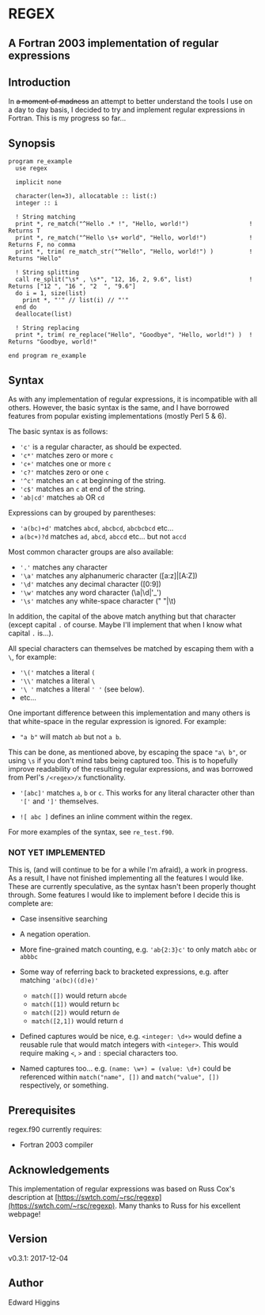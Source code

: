 # REGEX
## A Fortran 2003 implementation of regular expressions

## Introduction
In ~~a moment of madness~~ an attempt to better understand the tools I use on
a day to day basis, I decided to try and implement regular expressions in
Fortran. This is my progress so far...

## Synopsis

```Fortran
program re_example
  use regex

  implicit none

  character(len=3), allocatable :: list(:)
  integer :: i

  ! String matching
  print *, re_match("^Hello .* !", "Hello, world!")                 ! Returns T
  print *, re_match("^Hello \s+ world", "Hello, world!")            ! Returns F, no comma
  print *, trim( re_match_str("^Hello", "Hello, world!") )          ! Returns "Hello"

  ! String splitting
  call re_split("\s* , \s*", "12, 16, 2, 9.6", list)                ! Returns ["12 ", "16 ", "2  ", "9.6"]
  do i = 1, size(list)
    print *, "'" // list(i) // "'"
  end do
  deallocate(list)

  ! String replacing
  print *, trim( re_replace("Hello", "Goodbye", "Hello, world!") )  ! Returns "Goodbye, world!"

end program re_example
```

## Syntax

As with any implementation of regular expressions, it is incompatible with all
others. However, the basic syntax is the same, and I have borrowed features from
popular existing implementations (mostly Perl 5 & 6).

The basic syntax is as follows:

  * `'c'` is a regular character, as should be expected.
  * `'c*'` matches zero or more `c`
  * `'c+'` matches one or more `c`
  * `'c?'` matches  zero or one `c`
  * `'^c'` matches an `c` at beginning of the string.
  * `'c$'` matches an `c` at end of the string.
  * `'ab|cd'` matches `ab` OR `cd`

Expressions can by grouped by parentheses:

  * `'a(bc)+d'` matches `abcd`, `abcbcd`, `abcbcbcd` etc...
  * `a(bc+)?d` matches `ad`, `abcd`, `abccd` etc... but not `accd`

Most common character groups are also available:

  * `'.'` matches any character
  * `'\a'` matches any alphanumeric character ([a:z]|[A:Z])
  * `'\d'` matches any decimal character ([0:9])
  * `'\w'` matches any word character (\a|\d|'_')
  * `'\s'` matches any white-space character (" "|\t)

In addition, the capital of the above match anything but that character (except
capital `.` of course. Maybe I'll implement that when I know what capital `.`
is...).  

All special characters can themselves be matched by escaping them with a `\`,
for example:

  * `'\('` matches a literal `(` 
  * `'\\'` matches a literal `\`
  * `'\ '` matches a literal `' '` (see below).
  * etc...

One important difference between this implementation and many others is that
white-space in the regular expression is ignored. For example:

 * `"a b"` will match `ab` but not `a b`. 

This can be done, as mentioned above, by escaping the space `"a\ b"`, or using
`\s` if you don't mind tabs being captured too. This is to hopefully improve
readability of the resulting regular expressions, and was borrowed from Perl's
`/<regex>/x` functionality.

 * `'[abc]'` matches `a`, `b` or `c`. This works for any literal character other
     than `'['` and `']'` themselves.

 *  `![ abc ]` defines an inline comment within the regex.

For more examples of the syntax, see `re_test.f90`.

### NOT YET IMPLEMENTED
This is, (and will continue to be for a while I'm afraid), a work in progress.
As a result, I have not finished implementing all the features I would like. These are currently speculative, as the syntax hasn't been properly thought through.
Some features I would like to implement before I decide this is complete are:

  * Case insensitive searching
  * A negation operation. 
  * More fine-grained match counting, e.g. `'ab{2:3}c'` to only match `abbc` or `abbbc`

  * Some way of referring back to bracketed expressions, e.g. after matching `'a(bc)((d)e)'`
      * `match([])` would return `abcde`
      * `match([1])` would return `bc`
      * `match([2])` would return `de`
      * `match([2,1])` would return `d`

   * Defined captures would be nice, e.g. `<integer: \d+>` would define a reusable rule that would match integers with `<integer>`. This would require making `<`, `>` and `:` special characters too.

   * Named captures too... e.g. `(name: \w+) = (value: \d+)` could be referenced within `match("name", [])` and `match("value", [])` respectively, or something. 


## Prerequisites
regex.f90 currently requires:

  * Fortran 2003 compiler

## Acknowledgements

This implementation of regular expressions was based on Russ Cox's description
at [https://swtch.com/~rsc/regexp](https://swtch.com/~rsc/regexp). Many thanks
to Russ for his excellent webpage!


## Version
v0.3.1: 2017-12-04

## Author
Edward Higgins
